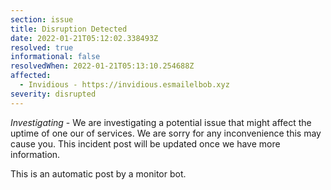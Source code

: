 ```yaml
---
section: issue
title: Disruption Detected
date: 2022-01-21T05:12:02.338493Z
resolved: true
informational: false
resolvedWhen: 2022-01-21T05:13:10.254688Z
affected:
  - Invidious - https://invidious.esmailelbob.xyz
severity: disrupted
---
```

*Investigating* - We are investigating a potential issue that might affect the uptime of one our of services. We are sorry for any inconvenience this may cause you. This incident post will be updated once we have more information.

This is an automatic post by a monitor bot.
        